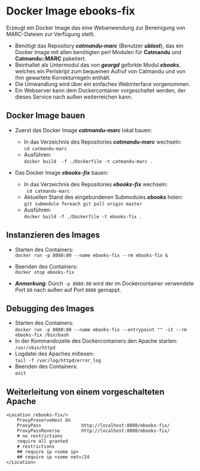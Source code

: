 # Docker Image ebooks-fix
Erzeugt ein Docker Image das eine Webanwendung zur Bereinigung von MARC-Dateien zur Verfügung stellt.

* Benötigt das Repository ___catmandu-marc___ (Benutzer ___ublast___), das ein Docker Image mit allen benötigten perl Modulen für __Catmandu__ und __Catmandu::MARC__ paketiert.
* Beinhaltet als Untermodul das von ___georgd___ geforkte Modul ___ebooks___, welches ein Perlskript zum bequemen Aufruf von Catmandu und von ihm gewartete Korrekturregeln enthält.
* Die Umwandlung wird über ein einfaches Webinterface vorgenommen.
* Ein Webserver kann dem Dockercontainer vorgeschaltet werden, der dieses Service nach außen weiterreichen kann.

## Docker Image bauen
* Zuerst das Docker Image ___catmandu-marc___ lokal bauen:
  * In das Verzeichnis des Repositories ___catmandu-marc___ wechseln:  
    `cd catmandu-marc`
  * Ausführen:  
    `docker build  -f ./Dockerfile -t catmandu-marc .`

* Das Docker Image ___ebooks-fix___ bauen:
  * In das Verzeichnis des Repositories ___ebooks-fix___ wechseln:  
    ` cd catmandu-marc`
  * Aktuellen Stand des eingebundenen Submodules ___ebooks___ holen:  
    `git submodule foreach git pull origin master`
  * Ausführen:  
    `docker build -f ./Dockerfile -t ebooks-fix .`

## Instanzieren des Images
* Starten des Containers:  
  `docker run -p 8080:80 --name ebooks-fix --rm ebooks-fix &`
* Beenden des Containers:  
  `docker stop ebooks-fix`

* ___Anmerkung___: Durch `-p 8080:80` wird der im Dockercontainer verwendete Port `80` nach außen auf Port `8080` gemappt.

## Debugging des Images
* Starten des Containers:  
  `docker run -p 8080:80 --name ebooks-fix --entrypoint "" -it --rm ebooks-fix /bin/bash`
* In der Kommandozeile des Dockercontainers den Apache starten:  
  `/usr/sbin/httpd`
* Logdatei des Apaches mitlesen:  
  `tail -f /var/log/httpd/error_log`
* Beenden des Containers:  
  `exit`

## Weiterleitung von einem vorgeschalteten Apache

```
<Location /ebooks-fix/>
    ProxyPreserveHost On
    ProxyPass               http://localhost:8080/ebooks-fix/
    ProxyPassReverse        http://localhost:8080/ebooks-fix/
    # no restrictions
    require all granted
    # restrictions
    ## require ip <some ip>
    ## require ip <some net>/24
</Location>
```

